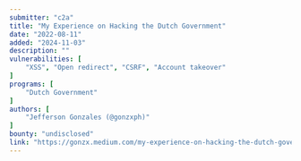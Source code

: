 ```yaml
---
submitter: "c2a"
title: "My Experience on Hacking the Dutch Government"
date: "2022-08-11"
added: "2024-11-03"
description: ""
vulnerabilities: [
    "XSS", "Open redirect", "CSRF", "Account takeover"
]
programs: [
    "Dutch Government"
]
authors: [
    "Jefferson Gonzales (@gonzxph)"
]
bounty: "undisclosed"
link: "https://gonzx.medium.com/my-experience-on-hacking-the-dutch-government-a2c5a5f43d83"
---
```




